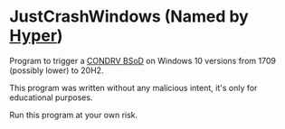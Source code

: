 # JustCrashWindows (Named by [Hyper](https://github.com/HyperBE32))

Program to trigger a [CONDRV BSoD](https://www.bleepingcomputer.com/news/security/windows-10-bug-crashes-your-pc-when-you-access-this-location/) on Windows 10 versions from 1709 (possibly lower) to 20H2.

This program was written without any malicious intent, it's only for educational purposes.

Run this program at your own risk.
